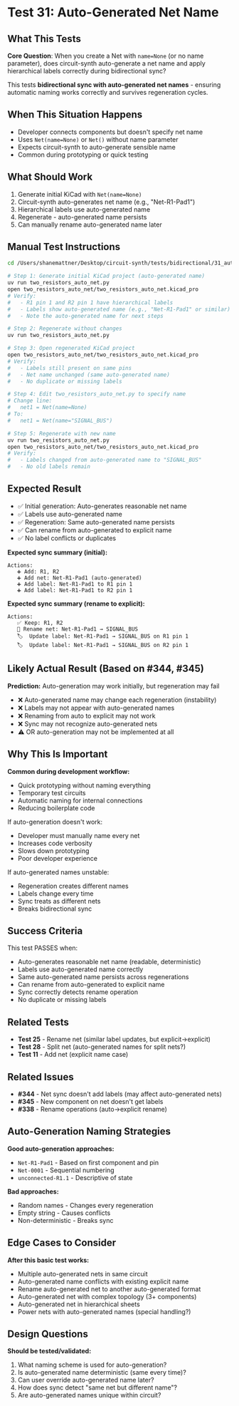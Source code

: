 # Test 31: Auto-Generated Net Name

## What This Tests

**Core Question**: When you create a Net with `name=None` (or no name parameter), does circuit-synth auto-generate a net name and apply hierarchical labels correctly during bidirectional sync?

This tests **bidirectional sync with auto-generated net names** - ensuring automatic naming works correctly and survives regeneration cycles.

## When This Situation Happens

- Developer connects components but doesn't specify net name
- Uses `Net(name=None)` or `Net()` without name parameter
- Expects circuit-synth to auto-generate sensible name
- Common during prototyping or quick testing

## What Should Work

1. Generate initial KiCad with `Net(name=None)`
2. Circuit-synth auto-generates net name (e.g., "Net-R1-Pad1")
3. Hierarchical labels use auto-generated name
4. Regenerate - auto-generated name persists
5. Can manually rename auto-generated name later

## Manual Test Instructions

```bash
cd /Users/shanemattner/Desktop/circuit-synth/tests/bidirectional/31_auto_net_name

# Step 1: Generate initial KiCad project (auto-generated name)
uv run two_resistors_auto_net.py
open two_resistors_auto_net/two_resistors_auto_net.kicad_pro
# Verify:
#   - R1 pin 1 and R2 pin 1 have hierarchical labels
#   - Labels show auto-generated name (e.g., "Net-R1-Pad1" or similar)
#   - Note the auto-generated name for next steps

# Step 2: Regenerate without changes
uv run two_resistors_auto_net.py

# Step 3: Open regenerated KiCad project
open two_resistors_auto_net/two_resistors_auto_net.kicad_pro
# Verify:
#   - Labels still present on same pins
#   - Net name unchanged (same auto-generated name)
#   - No duplicate or missing labels

# Step 4: Edit two_resistors_auto_net.py to specify name
# Change line:
#   net1 = Net(name=None)
# To:
#   net1 = Net(name="SIGNAL_BUS")

# Step 5: Regenerate with new name
uv run two_resistors_auto_net.py
open two_resistors_auto_net/two_resistors_auto_net.kicad_pro
# Verify:
#   - Labels changed from auto-generated name to "SIGNAL_BUS"
#   - No old labels remain
```

## Expected Result

- ✅ Initial generation: Auto-generates reasonable net name
- ✅ Labels use auto-generated name
- ✅ Regeneration: Same auto-generated name persists
- ✅ Can rename from auto-generated to explicit name
- ✅ No label conflicts or duplicates

**Expected sync summary (initial):**
```
Actions:
   ➕ Add: R1, R2
   ➕ Add net: Net-R1-Pad1 (auto-generated)
   ➕ Add label: Net-R1-Pad1 to R1 pin 1
   ➕ Add label: Net-R1-Pad1 to R2 pin 1
```

**Expected sync summary (rename to explicit):**
```
Actions:
   ✅ Keep: R1, R2
   🔄 Rename net: Net-R1-Pad1 → SIGNAL_BUS
   🏷️  Update label: Net-R1-Pad1 → SIGNAL_BUS on R1 pin 1
   🏷️  Update label: Net-R1-Pad1 → SIGNAL_BUS on R2 pin 1
```

## Likely Actual Result (Based on #344, #345)

**Prediction:** Auto-generation may work initially, but regeneration may fail

- ❌ Auto-generated name may change each regeneration (instability)
- ❌ Labels may not appear with auto-generated names
- ❌ Renaming from auto to explicit may not work
- ❌ Sync may not recognize auto-generated nets
- ⚠️  OR auto-generation may not be implemented at all

## Why This Is Important

**Common during development workflow:**
- Quick prototyping without naming everything
- Temporary test circuits
- Automatic naming for internal connections
- Reducing boilerplate code

If auto-generation doesn't work:
- Developer must manually name every net
- Increases code verbosity
- Slows down prototyping
- Poor developer experience

If auto-generated names unstable:
- Regeneration creates different names
- Labels change every time
- Sync treats as different nets
- Breaks bidirectional sync

## Success Criteria

This test PASSES when:
- Auto-generates reasonable net name (readable, deterministic)
- Labels use auto-generated name correctly
- Same auto-generated name persists across regenerations
- Can rename from auto-generated to explicit name
- Sync correctly detects rename operation
- No duplicate or missing labels

## Related Tests

- **Test 25** - Rename net (similar label updates, but explicit→explicit)
- **Test 28** - Split net (auto-generated names for split nets?)
- **Test 11** - Add net (explicit name case)

## Related Issues

- **#344** - Net sync doesn't add labels (may affect auto-generated nets)
- **#345** - New component on net doesn't get labels
- **#338** - Rename operations (auto→explicit rename)

## Auto-Generation Naming Strategies

**Good auto-generation approaches:**
- `Net-R1-Pad1` - Based on first component and pin
- `Net-0001` - Sequential numbering
- `unconnected-R1.1` - Descriptive of state

**Bad approaches:**
- Random names - Changes every regeneration
- Empty string - Causes conflicts
- Non-deterministic - Breaks sync

## Edge Cases to Consider

**After this basic test works:**
- Multiple auto-generated nets in same circuit
- Auto-generated name conflicts with existing explicit name
- Rename auto-generated net to another auto-generated format
- Auto-generated net with complex topology (3+ components)
- Auto-generated net in hierarchical sheets
- Power nets with auto-generated names (special handling?)

## Design Questions

**Should be tested/validated:**
1. What naming scheme is used for auto-generation?
2. Is auto-generated name deterministic (same every time)?
3. Can user override auto-generated name later?
4. How does sync detect "same net but different name"?
5. Are auto-generated names unique within circuit?
